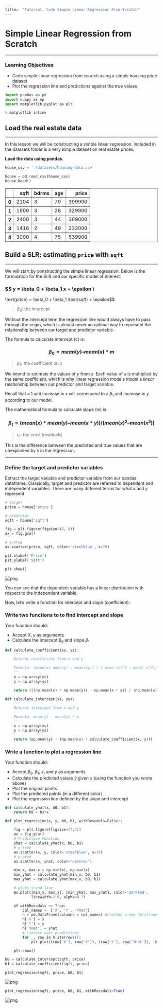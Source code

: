 ```yaml
---
title:  "Tutorial: Code Simple Linear Regression From Scratch"
---
```


# Simple Linear Regression from Scratch

---

### Learning Objectives
- Code simple linear regression from scratch using a simple housing price dataset
- Plot the regression line and predictions against the true values


```python
import pandas as pd
import numpy as np
import matplotlib.pyplot as plt

% matplotlib inline
```

<a id='load-data'></a>

## Load the real estate data

---

In this lesson we will be constructing a simple linear regression. Included in the datasets folder is a very simple dataset on real estate prices.

**Load the data using pandas.**


```python
house_csv = './datasets/housing-data.csv'

house = pd.read_csv(house_csv)
house.head()
```




<div>
<style scoped>
    .dataframe tbody tr th:only-of-type {
        vertical-align: middle;
    }

    .dataframe tbody tr th {
        vertical-align: top;
    }

    .dataframe thead th {
        text-align: right;
    }
</style>
<table border="1" class="dataframe">
  <thead>
    <tr style="text-align: right;">
      <th></th>
      <th>sqft</th>
      <th>bdrms</th>
      <th>age</th>
      <th>price</th>
    </tr>
  </thead>
  <tbody>
    <tr>
      <th>0</th>
      <td>2104</td>
      <td>3</td>
      <td>70</td>
      <td>399900</td>
    </tr>
    <tr>
      <th>1</th>
      <td>1600</td>
      <td>3</td>
      <td>28</td>
      <td>329900</td>
    </tr>
    <tr>
      <th>2</th>
      <td>2400</td>
      <td>3</td>
      <td>44</td>
      <td>369000</td>
    </tr>
    <tr>
      <th>3</th>
      <td>1416</td>
      <td>2</td>
      <td>49</td>
      <td>232000</td>
    </tr>
    <tr>
      <th>4</th>
      <td>3000</td>
      <td>4</td>
      <td>75</td>
      <td>539900</td>
    </tr>
  </tbody>
</table>
</div>



<a id='build-slr'></a>

## Build a SLR: estimating `price` with `sqft`

---

We will start by constructing the simple linear regression. Below is the formulation for the SLR and our specific model of interest:

### $$ y = \beta_0 + \beta_1 x + \epsilon \\
\text{price} = \beta_0 + \beta_1 \text{sqft} + \epsilon$$

> $\beta_0$: the intercept

Without the intercept term the regression line would always have to pass through the origin, which is almost never an optimal way to represent the relationship between our target and predictor variable.

The formula to calculate intercept (c) is:

### $$\beta_0 = mean(y) – mean(x) * m $$


> $\beta_1$: the coefficient on $x$

We intend to estimate the values of $y$ from $x$. Each value of $x$ is multiplied by the same coefficient, which is why linear regression models model a _linear_ relationship between our predictor and target variable.

Recall that a 1 unit increase in $x$ will correspond to a $\beta_1$ unit increase in $y$ according to our model.

The mathematical formula to calculate slope (m) is:

### $$ \beta_1 = (mean(x) * mean(y) – mean(x*y)) / ( mean (x)^2 – mean( x^2)) $$

> $\epsilon_1$: the error (residuals)

This is the difference between the predicted and true values that are unexplained by $x$ in the regression.

---

<a id='target-predictor'></a>

### Define the target and predictor variables

Extract the target variable and predictor variable from our pandas dataframe. Classically, target and predictor are referred to dependent and independent variables. There are many different terms for what $x$ and $y$ represent.


```python
# target
price = house['price']

# predictor
sqft = house['sqft']

fig = plt.figure(figsize=(8, 8))
ax = fig.gca()  

# y-true
ax.scatter(price, sqft, color='steelblue', s=70)

plt.xlabel('Price')
plt.ylabel('Sqft')

plt.show()
```


![png](/img/output_slr.png)


You can see that the dependent variable has a linear distribution with respect to the independent variable.

Now, let’s write a function for intercept and slope (coefficient):

<a id='plot-regline'></a>

### Write two functions to to find intercept and slope

Your function should:
- Accept $X$, $y$ as arguments
- Calculate the intercept $\beta_0$ and slope $\beta_1$


```python
def calculate_coefficient(xs, ys):
    '''
    Returns coefficient from x and y

    Formula: (mean(x) mean(y) – mean(xy)) / ( mean (x)^2 – mean( x^2))
    '''
    x = np.array(xs)
    y = np.array(ys)

    return (((np.mean(x) * np.mean(y)) - np.mean(x * y)) / (np.mean(x) ** 2 - np.mean(x ** 2)))
```


```python
def calculate_intercept(xs, ys):
    '''
    Returns intercept from x and y

    Formula: mean(y) – mean(x) * m
    '''
    x = np.array(xs)
    y = np.array(ys)

    return (np.mean(y) - (np.mean(x) * calculate_coefficient(x, y)))
```

<a id='plot-regline'></a>

### Write a function to plot a regression line

Your function should:
- Accept $\beta_0$, $\beta_1$, $x$, and $y$ as arguments
- Calculate the predicted values $\hat{y}$ given $x$ (using the function you wrote above)
- Plot the original points
- Plot the predicted points (in a different color)
- Plot the regression line defined by the slope and intercept


```python
def calculate_yhat(x, b0, b1):
    return b0 + b1*x
```


```python
def plot_regression(x, y, b0, b1, withResudals=False):

    fig = plt.figure(figsize=(7,7))
    ax = fig.gca()
    # Predictive Function
    yhat = calculate_yhat(x, b0, b1)
    # y-true
    ax.scatter(x, y, color='steelblue', s=70)
    # y-pred
    ax.scatter(x, yhat, color='darkred')

    min_x, max_x = np.min(x), np.max(x)
    min_yhat = calculate_yhat(min_x, b0, b1)
    max_yhat = calculate_yhat(max_x, b0, b1)

    # plots trend line
    ax.plot([min_x, max_x], [min_yhat, max_yhat], color='darkred',
            linewidth=2.0, alpha=0.7)

    if withResudals == True:
        col_names =  ['X', 'Y', 'YHat']
        h = pd.DataFrame(columns = col_names) #creates a new dataframe that's empty
        h['X'] = x
        h['Y'] = y
        h['YHat'] = yhat
        # iterate over predictions
        for _, row in h.iterrows():
            plt.plot((row['X'], row['X']), (row['Y'], row['YHat']), 'b-')

    plt.show()
```


```python
b0 = calculate_intercept(sqft, price)
b1 = calculate_coefficient(sqft, price)

plot_regression(sqft, price, b0, b1)
```


![png](/img/output_12_0.png)



```python
plot_regression(sqft, price, b0, b1, withResudals=True)
```


![png](/img/output_13_0.png)
